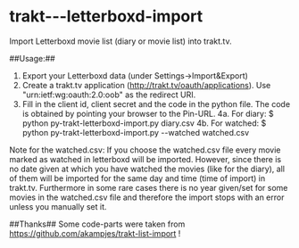 trakt---letterboxd-import
=========================

Import Letterboxd movie list (diary or movie list) into trakt.tv.

##Usage:##
1. Export your Letterboxd data (under Settings->Import&Export)
2. Create a trakt.tv application (http://trakt.tv/oauth/applications). Use "urn:ietf:wg:oauth:2.0:oob" as the redirect URI.
3. Fill in the client id, client secret and the code in the python file. The code is obtained by pointing your browser to the Pin-URL.
4a. For diary: $ python py-trakt-letterboxd-import.py diary.csv 
4b. For watched: $ python py-trakt-letterboxd-import.py --watched watched.csv 

Note for the watched.csv: If you choose the watched.csv file every movie marked as watched in letterboxd will be imported. However, since there is no date given at which you have watched the movies (like for the diary), all of them will be imported for the same day and time (time of import) in trakt.tv. 
Furthermore in some rare cases there is no year given/set for some movies in the watched.csv file and therefore the import stops with an error unless you manually set it.


##Thanks##
Some code-parts were taken from https://github.com/akampjes/trakt-list-import !


